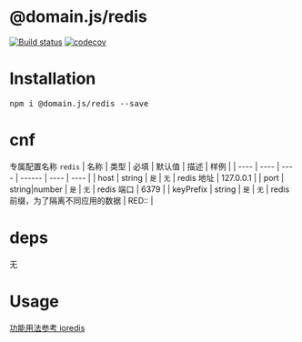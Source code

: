 # @domain.js/redis

[![Build status](https://travis-ci.com/domain-js/redis.svg?branch=master)](https://travis-ci.org/domain-js/redis)
[![codecov](https://codecov.io/gh/domain-js/redis/branch/master/graph/badge.svg)](https://codecov.io/gh/domain-js/redis)

# Installation
<pre>npm i @domain.js/redis --save</pre>

# cnf
专属配置名称 `redis`
| 名称 | 类型 | 必填 | 默认值 | 描述 | 样例 |
| ---- | ---- | ---- | ------ | ---- | ---- |
| host | string | `是` | `无` | redis 地址 | 127.0.0.1 |
| port | string|number | `是` | `无` | redis 端口 | 6379 |
| keyPrefix | string | `是` | `无` | redis 前缀，为了隔离不同应用的数据 | RED:: |

# deps
<pre>无</pre>


# Usage
[功能用法参考 ioredis](https://github.com/luin/ioredis)
